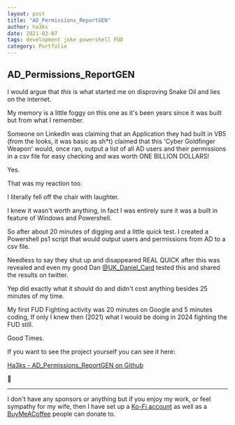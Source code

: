 ```yaml
---
layout: post
title: "AD_Permissions_ReportGEN"
author: ha3ks
date: 2021-02-07
tags: development joke powershell FUD
category: Portfolio
---
```


## AD_Permissions_ReportGEN

I would argue that *this* is what started me on disproving Snake Oil and lies on the internet.

My memory is a little foggy on this one as it's been years since it was built but from what I remember.

Someone on LinkedIn was claiming that an Application they had built in VB5 (from the looks, it was basic as sh*t) claimed that this 'Cyber Goldfinger Weapon' would, once ran, output a list of all AD users and their permissions in a csv file for easy checking and was worth ONE BILLION DOLLARS!

Yes.

That was my reaction too.

I literally fell off the chair with laughter.

I knew it wasn't worth anything, in fact I was entirely sure it was a built in feature of Windows and Powershell.

So after about 20 minutes of digging and a little quick test. I created a Powershell ps1 script that would output users and permissions from AD to a csv file.

Needless to say they shut up and disappeared REAL QUICK after this was revealed and even my good Dan [@UK_Daniel_Card](https://x.com/UK_Daniel_Card) tested this and shared the results on twitter. 

Yep did exactly what it should do and didn't cost anything besides 25 minutes of my time.

My first FUD Fighting activity was 20 minutes on Google and 5 minutes coding, If only I knew then (2021) what I would be doing in 2024 fighting the FUD still.

Good Times.


If you want to see the project yourself you can see it here:

[Ha3ks - AD_Permissions_ReportGEN on Github](https://github.com/ha3ks/AD_Permissions_ReportGEN)


🤙

-------

I don't have any sponsors or anything but if you enjoy my work, or feel sympathy for my wife, then I have set up a [Ko-Fi account](https://ko-fi.com/ha3ks) as well as a [BuyMeACoffee](https://www.buymeacoffee.com/ha3ks) people can donate to.